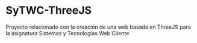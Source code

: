 # SyTWC-ThreeJS
Proyecto relacionado con la creación de una web basada en ThreeJS para la asignatura Sistemas y Tecnologías Web Cliente
